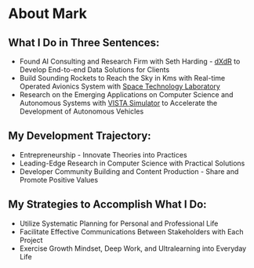 # About Mark

## What I Do in Three Sentences:
- Found AI Consulting and Research Firm with Seth Harding - [dXdR](https://github.com/dxdr-ai) to Develop End-to-end Data Solutions for Clients
- Build Sounding Rockets to Reach the Sky in Kms with Real-time Operated Avionics System with [Space Technology Laboratory](https://github.com/TKU-STL)
- Research on the Emerging Applications on Computer Science and Autonomous Systems with [VISTA Simulator](https://github.com/vista-simulator/vista) to Accelerate the Development of Autonomous Vehicles

## My Development Trajectory:
- Entrepreneurship - Innovate Theories into Practices
- Leading-Edge Research in Computer Science with Practical Solutions
- Developer Community Building and Content Production - Share and Promote Positive Values

## My Strategies to Accomplish What I Do:
- Utilize Systematic Planning for Personal and Professional Life
- Facilitate Effective Communications Between Stakeholders with Each Project
- Exercise Growth Mindset, Deep Work, and Ultralearning into Everyday Life
